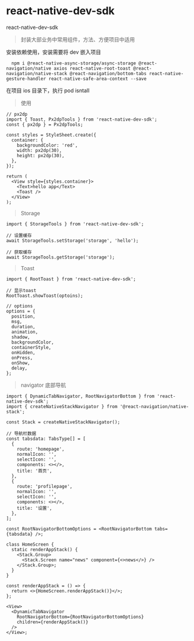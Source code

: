 <!--
 * @Author: mingwei
 * @Date: 2022-04-04 23:31:26
 * @LastEditors: mingwei
 * @LastEditTime: 2022-04-21 09:41:34
 * @FilePath: /react-native-dev-sdk/README.md
 * @Description:
-->

# react-native-dev-sdk

react-native-dev-sdk

> 封装大部业务中常用组件，方法、方便项目中适用

安装依赖使用，安装需要将 dev 嵌入项目

```
  npm i @react-native-async-storage/async-storage @react-navigation/native axios react-native-root-toast @react-navigation/native-stack @react-navigation/bottom-tabs react-native-gesture-handler react-native-safe-area-context --save
```

在项目 ios 目录下，执行 pod isntall

> 使用

```tsx
// px2dp
import { Toast, Px2dpTools } from 'react-native-dev-sdk';
const { px2dp } = Px2dpTools;

const styles = StyleSheet.create({
  container: {
    backgroundColor: 'red',
    width: px2dp(30),
    height: px2dp(30),
  },
});

return (
  <View style={styles.container}>
    <Text>hello app</Text>
    <Toast />
  </View>
);
```

> Storage

```tsx
import { StorageTools } from 'react-native-dev-sdk';

// 设置缓存
await StorageTools.setStorage('storage', 'hello');

// 获取缓存
await StorageTools.getStorage('storage');
```

> Toast

```tsx
import { RootToast } from 'react-native-dev-sdk';

// 显示toast
RootToast.showToast(optoins);

// options
options = {
  position,
  msg,
  duration,
  animation,
  shadow,
  backgroundColor,
  containerStyle,
  onHidden,
  onPress,
  onShow,
  delay,
};
```

> navigator 底部导航

```tsx
import { DynamicTabNavigator, RootNavigatorBottom } from 'react-native-dev-sdk';
import { createNativeStackNavigator } from '@react-navigation/native-stack';

const Stack = createNativeStackNavigator();

// 导航栏数据
const tabsdata: TabsType[] = [
  {
    route: 'homepage',
    normalIcon: '',
    selectIcon: '',
    components: <></>,
    title: '首页',
  },
  {
    route: 'profilepage',
    normalIcon: '',
    selectIcon: '',
    components: <></>,
    title: '设置',
  },
];

const RootNavigatorBottomOptions = <RootNavigatorBottom tabs={tabsdata} />;

class HomeScreen {
  static renderAppStack() {
    <Stack.Group>
      <Stack.Screen name="news" component={<>news</>} />
    </Stack.Group>;
  }
}

const renderAppStack = () => {
  return <>{HomeScreen.renderAppStack()}</>;
};

<View>
  <DynamicTabNavigator
    RootNavigatorBottom={RootNavigatorBottomOptions}
    children={renderAppStack()}
  />
</View>;
```
